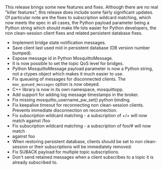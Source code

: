 <!--
.. title: Version 0.13 released
.. slug: version-0-13-released
.. date: 2011-09-20 23:13:16
.. tags: Releases
.. category:
.. link:
.. description:
.. type: text
-->

This release brings some new features and fixes. Although there are no real
"killer features", this release does include some fairly significant updates.
Of particular note are the fixes to subscription wildcard matching, which now
meets the spec in all cases, the Python payload parameter being a Python string
which should make life lots easier for Python developers, the non clean-session
client fixes and related persistent database fixes.

* Implement bridge state notification messages.
* Save client last used mid in persistent database (DB version number bumped).
* Expose message id in Python MosquittoMessage.
* It is now possible to set the topic QoS level for bridges.
* Python MosquittoMessage payload parameter is now a Python string, not a
  ctypes object which makes it much easier to use.
* Fix queueing of messages for disconnected clients. The `max_queued_messages`
  option is now obeyed.
* C++ library is now in its own namespace, mosquittopp.
* Add support for adding log message timestamps in the broker.
* Fix missing mosquitto_username_pw_set() python binding.
* Fix keepalive timeout for reconnecting non clean-session clients. Prevents
  immediate disconnection on reconnection.
* Fix subscription wildcard matching - a subscription of +/+ will now match
  against /foo
* Fix subscription wildcard matching - a subscription of foo/# will now match
* against foo
* When restoring persistent database, clients should be set to non
  clean-session or their subscriptions will be immediately removed.
* Fix SUBACK payload for multiple topic subscriptions.
* Don't send retained messages when a client subscribes to a topic it is
  already subscribed to.
